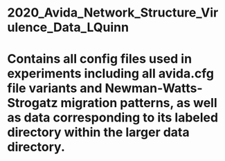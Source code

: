 # 2020_Avida_Network_Structure_Virulence_Data_LQuinn
# Contains all config files used in experiments including all avida.cfg file variants and Newman-Watts-Strogatz migration patterns, as well as data corresponding to its labeled directory within the larger data directory.
